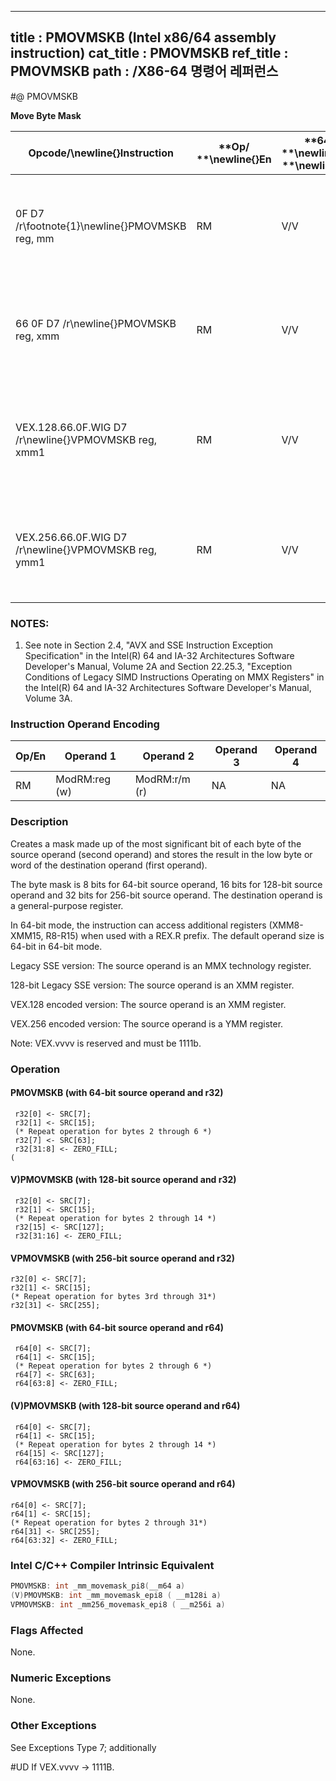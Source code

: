----------------------------
title : PMOVMSKB (Intel x86/64 assembly instruction)
cat_title : PMOVMSKB
ref_title : PMOVMSKB
path : /X86-64 명령어 레퍼런스
----------------------------
#@ PMOVMSKB

**Move Byte Mask**

|**Opcode/**\newline{}**Instruction**|**Op/ **\newline{}**En**|**64/32 bit **\newline{}**Mode **\newline{}**Support**|**CPUID **\newline{}**Feature **\newline{}**Flag**|**Description**|
|------------------------------------|------------------------|------------------------------------------------------|--------------------------------------------------|---------------|
|0F D7 /r\footnote{1}\newline{}PMOVMSKB reg, mm|RM|V/V |SSE|Move a byte mask of mm to reg. The upper bits of r32 or r64 are zeroed|
|66 0F D7 /r\newline{}PMOVMSKB reg, xmm|RM|V/V |SSE2|Move a byte mask of xmm to reg. The upper bits of r32 or r64 are zeroed|
|VEX.128.66.0F.WIG D7 /r\newline{}VPMOVMSKB reg, xmm1|RM|V/V|AVX|Move a byte mask of xmm1 to reg. The upper bits of r32 or r64 are filled with zeros.|
|VEX.256.66.0F.WIG D7 /r\newline{}VPMOVMSKB reg, ymm1|RM|V/V|AVX2|Move a 32-bit mask of ymm1 to reg. The upper bits of r64 are filled with zeros.|
### NOTES:


1. See note in Section 2.4, "AVX and SSE Instruction Exception Specification" in the Intel(R) 64 and IA-32 Architectures Software Developer's Manual, Volume 2A and Section 22.25.3, "Exception Conditions of Legacy SIMD Instructions Operating on MMX Registers" in the Intel(R) 64 and IA-32 Architectures Software Developer's Manual, Volume 3A.

### Instruction Operand Encoding


|Op/En|Operand 1|Operand 2|Operand 3|Operand 4|
|-----|---------|---------|---------|---------|
|RM|ModRM:reg (w)|ModRM:r/m (r)|NA|NA|
### Description


Creates a mask made up of the most significant bit of each byte of the source operand (second operand) and stores the result in the low byte or word of the destination operand (first operand).

The byte mask is 8 bits for 64-bit source operand, 16 bits for 128-bit source operand and 32 bits for 256-bit source operand. The destination operand is a general-purpose register. 

In 64-bit mode, the instruction can access additional registers (XMM8-XMM15, R8-R15) when used with a REX.R prefix. The default operand size is 64-bit in 64-bit mode.

Legacy SSE version: The source operand is an MMX technology register.

128-bit Legacy SSE version: The source operand is an XMM register.

VEX.128 encoded version: The source operand is an XMM register.

VEX.256 encoded version: The source operand is a YMM register.

Note: VEX.vvvv is reserved and must be 1111b. 


### Operation
#### PMOVMSKB (with 64-bit source operand and r32)
```info-verb
 r32[0] <- SRC[7];
 r32[1] <- SRC[15];
 (* Repeat operation for bytes 2 through 6 *)
 r32[7] <- SRC[63]; 
 r32[31:8] <- ZERO_FILL;
(
```
#### V)PMOVMSKB (with 128-bit source operand and r32)
```info-verb
 r32[0] <- SRC[7];
 r32[1] <- SRC[15];
 (* Repeat operation for bytes 2 through 14 *)
 r32[15] <- SRC[127]; 
 r32[31:16] <- ZERO_FILL;
```
#### VPMOVMSKB (with 256-bit source operand and r32)
```info-verb
r32[0]  <- SRC[7];
r32[1]  <- SRC[15];
(* Repeat operation for bytes 3rd through 31*)
r32[31]  <- SRC[255];
```
#### PMOVMSKB (with 64-bit source operand and r64)
```info-verb
 r64[0] <- SRC[7];
 r64[1] <- SRC[15];
 (* Repeat operation for bytes 2 through 6 *)
 r64[7] <- SRC[63]; 
 r64[63:8] <- ZERO_FILL;
```
#### (V)PMOVMSKB (with 128-bit source operand and r64)
```info-verb
 r64[0] <- SRC[7];
 r64[1] <- SRC[15];
 (* Repeat operation for bytes 2 through 14 *)
 r64[15] <- SRC[127]; 
 r64[63:16] <- ZERO_FILL;
```
#### VPMOVMSKB (with 256-bit source operand and r64)
```info-verb
r64[0]  <- SRC[7];
r64[1]  <- SRC[15];
(* Repeat operation for bytes 2 through 31*)
r64[31] <-  SRC[255];
r64[63:32] <-  ZERO_FILL;
```

### Intel C/C++ Compiler Intrinsic Equivalent

```cpp
PMOVMSKB: int _mm_movemask_pi8(__m64 a)
(V)PMOVMSKB: int _mm_movemask_epi8 ( __m128i a)
VPMOVMSKB: int _mm256_movemask_epi8 ( __m256i a)
```
### Flags Affected


None.

### Numeric Exceptions


None.

### Other Exceptions


See Exceptions Type 7; additionally

#UD If VEX.vvvv ->  1111B.

